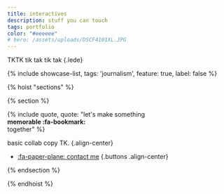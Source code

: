 ```yaml
---
title: interactives
description: stuff you can touch
tags: portfolio
color: "#eeeeee"
# hero: /assets/uploads/DSCF4101XL.JPG
---
```


TKTK tik tak tik tak
{.lede} 

{% include showcase-list, tags: 'journalism', feature: true, label: false %}


{% hoist "sections" %}

{% section %}

{% include quote, quote: "let's make something<br>**memorable :fa-bookmark:**<br>together" %}

basic collab copy TK.
{.align-center}

* [:fa-paper-plane: contact me](/collab)
{.buttons .align-center}


{% endsection %}

{% endhoist %}